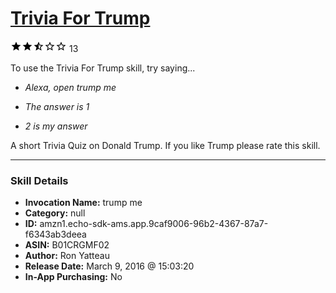 # [Trivia For Trump](http://alexa.amazon.com/#skills/amzn1.echo-sdk-ams.app.9caf9006-96b2-4367-87a7-f6343ab3deea)
![2.6 stars](../../images/ic_star_black_18dp_1x.png)![2.6 stars](../../images/ic_star_black_18dp_1x.png)![2.6 stars](../../images/ic_star_half_black_18dp_1x.png)![2.6 stars](../../images/ic_star_border_black_18dp_1x.png)![2.6 stars](../../images/ic_star_border_black_18dp_1x.png) 13

To use the Trivia For Trump skill, try saying...

* *Alexa, open trump me*

* *The answer is 1*

* *2 is my answer*

A short Trivia Quiz on Donald Trump.  If you like Trump please rate this skill.

***

### Skill Details

* **Invocation Name:** trump me
* **Category:** null
* **ID:** amzn1.echo-sdk-ams.app.9caf9006-96b2-4367-87a7-f6343ab3deea
* **ASIN:** B01CRGMF02
* **Author:** Ron Yatteau
* **Release Date:** March 9, 2016 @ 15:03:20
* **In-App Purchasing:** No
